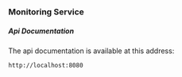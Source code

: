 
### Monitoring Service

##### Api Documentation

The api documentation is available at this address:
```aidl
http://localhost:8080
```